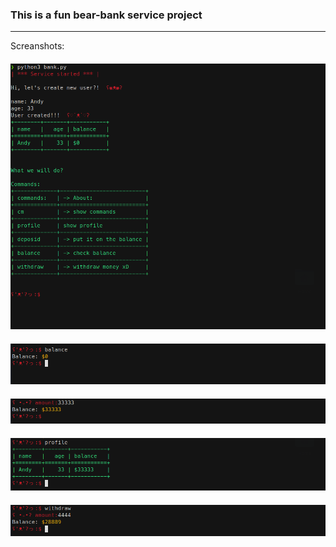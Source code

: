 ### This is a fun bear-bank service project 
___

Screanshots:
#### 
![](images/1.png)
#### 
![](images/2.png)
#### 
![](images/3.png)
#### 
![](images/4.png)
####
![](images/5.png)
